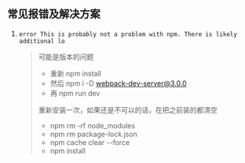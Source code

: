 ## 常见报错及解决方案

1. `error This is probably not a problem with npm. There is likely additional lo`

   >可能是版本的问题
   >
   >- 重新 npm install
   >- 然后 npm i -D webpack-dev-server@3.0.0
   >- 再 npm run dev
   >
   >重新安装一次，如果还是不可以的话，在把之前装的都清空
   >
   >- npm rm -rf node_modules
   >- npm rm package-lock.json
   >- npm cache clear --force
   >- npm install

